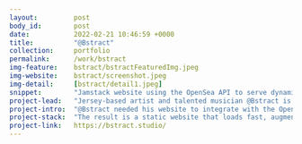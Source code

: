 ```yaml
---
layout:         post
body_id:        post
date:           2022-02-21 10:46:59 +0000
title:          "@Bstract"
collection:     portfolio
permalink:      /work/bstract
img-feature:    bstract/bstractFeaturedImg.jpeg
img-website:    bstract/screenshot.jpeg
img-detail:     [bstract/detail1.jpeg]
snippet:        "Jamstack website using the OpenSea API to serve dynamic content"
project-lead:   "Jersey-based artist and talented musician @Bstract is pioneering animated NFTs on the Ethereum blockchain."
project-intro:  "@Bstract needed his website to integrate with the OpenSea API to allow visitors to purchase his artworks. To make sure we didn't lose any performance, we opted for a Jamstack approach to the website build. We used Jekyll as a static site generator, and hosted the website using Kiwi hosting and content-editing platform CloudCannon."
project-stack:  "The result is a static website that loads fast, augmented by dynamic NFT galleries. CloudCannon doubles as the website's content management system, giving @Bstract flexibility to periodically change his featured artwork."
project-link:   https://bstract.studio/
---
```

